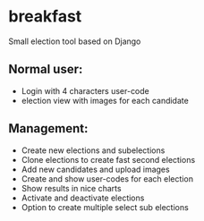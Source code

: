 # breakfast
Small election tool based on Django

## Normal user:
  * Login with 4 characters user-code
  * election view with images for each candidate

## Management:
 * Create new elections and subelections
 * Clone elections to create fast second elections
 * Add new candidates and upload images
 * Create and show user-codes for each election
 * Show results in nice charts
 * Activate and deactivate elections
 * Option to create multiple select sub elections
